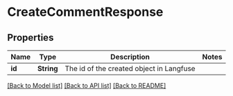 # CreateCommentResponse

## Properties

Name | Type | Description | Notes
------------ | ------------- | ------------- | -------------
**id** | **String** | The id of the created object in Langfuse | 

[[Back to Model list]](../README.md#documentation-for-models) [[Back to API list]](../README.md#documentation-for-api-endpoints) [[Back to README]](../README.md)



